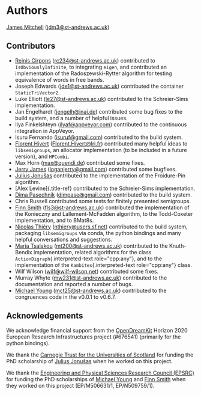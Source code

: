 <!--
    Distributed under the terms of the GPL license version 3.

    The full license is in the file LICENSE, distributed with this
    software.
-->

# Authors

[James Mitchell](https://jdbm.me) (<jdm3@st-andrews.ac.uk>)

## Contributors

-   [Reinis Cirpons](https://reinisc.id.lv) (<rc234@st-andrews.ac.uk>)
    contributed to `IsObviouslyInfinite`, to integrating `eigen`, and
    contributed an implementation of the Radoszewski-Rytter algorithm
    for testing equivalence of words in free bands.
-   Joseph Edwards (<jde1@st-andrews.ac.uk>) contributed the container
    `StaticTriVector2`.
-   Luke Elliott (<le27@st-andrews.ac.uk>) contributed to the
    Schreier-Sims implementation.
-   Jan Engelhardt (<jengelh@inai.de>) contributed some bug fixes to the
    build system, and a number of helpful issues.
-   Ilya Finkelshteyn (<ilyaf@appveyor.com>) contributed to the
    continuous integration in AppVeyor.
-   Isuru Fernando (<isuruf@gmail.com>) contributed to the build system.
-   [Florent Hivert](https://www.lri.fr/~hivert/)
    (<Florent.Hivert@lri.fr>) contributed many helpful ideas to
    `libsemigroups`, an allocator implementation (to be included in a
    future version), and `HPCombi`.
-   Max Horn (<max@quendi.de>) contributed some fixes.
-   [Jerry James](http://www.jamezone.org/) (<loganjerry@gmail.com>)
    contributed some bugfixes.
-   [Julius Jonušas](http://julius.jonusas.work/) contributed to the
    implementation of the Froidure-Pin algorithm.
-   [Alex Levine]{.title-ref} contributed to the Schreier-Sims
    implementation.
-   [Dima Pasechnik](http://users.ox.ac.uk/~coml0531)
    (<dimpase@gmail.com>) contributed to the build system.
-   Chris Russell contributed some tests for finitely presented
    semigroups.
-   [Finn Smith](https://flsmith.github.io) (<fls3@st-andrews.ac.uk>)
    contributed the implementation of the Konieczny and
    Lallement-McFadden algorithm, to the Todd-Coxeter implementation,
    and to BMat8s.
-   [Nicolas Thiéry](http://nicolas.thiery.name/)
    (<nthiery@users.sf.net>) contributed to the build system, packaging
    `libsemigroups` via conda, the python bindings and many helpful
    conversations and suggestions.
-   [Maria Tsalakou](https://mariatsalakou.github.io/)
    (<mt200@st-andrews.ac.uk>) contributed to the Knuth-Bendix
    implementation, related algorithms for the class
    `ActionDigraph`{.interpreted-text role="cpp:any"}, and to the
    implementation of the `Kambites`{.interpreted-text role="cpp:any"}
    class.
-   Wilf Wilson (<wilf@wilf-wilson.net>) contributed some fixes.
-   Murray Whyte (<mw231@st-andrews.ac.uk>) contributed to the
    documentation and reported a number of bugs.
-   [Michael Young](https://mtorpey.github.io/)
    (<mct25@st-andrews.ac.uk>) contributed to the congruences code in
    the v0.0.1 to v0.6.7.

## Acknowledgements

We acknowledge financial support from the
[OpenDreamKit](https://opendreamkit.org/) Horizon 2020 European Research
Infrastructures project (#676541) (primarily for the python bindings).

We thank the [Carnegie Trust for the Universities of
Scotland](https://www.carnegie-trust.org/) for funding the PhD
scholarship of [Julius Jonušas](http://julius.jonusas.work/) when he
worked on this project.

We thank the [Engineering and Physical Sciences Research Council
(EPSRC)](https://epsrc.ukri.org/) for funding the PhD scholarships of
[Michael Young](https://mtorpey.github.io/) and [Finn
Smith](https://flsmith.github.io) when they worked on this project
(EP/M506631/1, EP/N509759/1).

